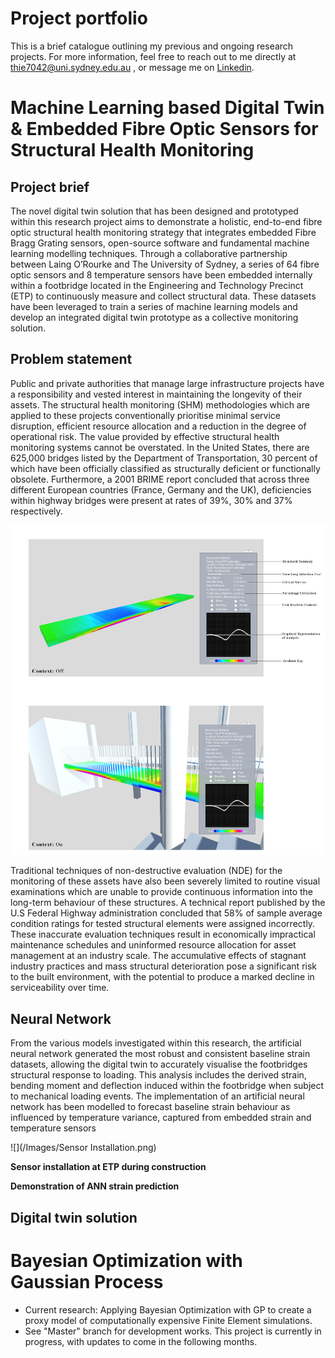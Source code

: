 # Project portfolio
This is a brief catalogue outlining my previous and ongoing research projects. For more information, feel free to reach out to me directly at thie7042@uni.sydney.edu.au , or message me on [Linkedin](https://www.linkedin.com/in/tommy-hielscher-4a40771b6/).

# Machine Learning based Digital Twin & Embedded Fibre Optic Sensors for Structural Health Monitoring
## Project brief
The novel digital twin solution that has been designed and prototyped within this research project aims to demonstrate a holistic, end-to-end fibre optic structural health monitoring strategy that integrates embedded Fibre Bragg Grating sensors, open-source software and fundamental machine learning modelling techniques. Through a collaborative partnership between Laing O’Rourke and The University of Sydney, a series of 64 fibre optic sensors and 8 temperature sensors have been embedded internally within a footbridge located in the Engineering and Technology Precinct (ETP) to continuously measure and collect structural data. These datasets have been leveraged to train a series of machine learning models and develop an integrated digital twin prototype as a collective monitoring solution.

## Problem statement 
Public and private authorities that manage large infrastructure projects have a responsibility and vested interest in maintaining the longevity of their assets. The structural health monitoring (SHM) methodologies which are applied to these projects conventionally prioritise minimal service disruption, efficient resource allocation and a reduction in the degree of operational risk. The value provided by effective structural health monitoring systems cannot be overstated. In the United States, there are 625,000 bridges listed by the Department of Transportation, 30 percent of which have been officially classified as structurally deficient or functionally obsolete. Furthermore, a 2001 BRIME report concluded that across three different European countries (France, Germany and the UK), deficiencies within highway bridges were present at rates of 39%, 30% and 37% respectively. 

![](/Images/Unity_UI.png)

Traditional techniques of non-destructive evaluation (NDE) for the monitoring of these assets have also been severely limited to routine visual examinations which are unable to provide continuous information into the long-term behaviour of these structures. A technical report published by the U.S Federal Highway administration concluded that 58% of sample average condition ratings for tested structural elements were assigned incorrectly.  These inaccurate evaluation techniques result in economically impractical maintenance schedules and uninformed resource allocation for asset management at an industry scale. The accumulative effects of stagnant industry practices and mass structural deterioration pose a significant risk to the built environment, with the potential to produce a marked decline in serviceability over time.

## Neural Network
From the various models investigated within this research, the artificial neural network generated the most robust and consistent baseline strain datasets, allowing the digital twin to accurately visualise the footbridges structural response to loading. This analysis includes the derived strain, bending moment and deflection induced within the footbridge when subject to mechanical loading events. The implementation of an artificial neural network has been modelled to forecast baseline strain behaviour as influenced by temperature variance, captured from embedded strain and temperature sensors


![](/Images/Sensor Installation.png)

  **Sensor installation at ETP during construction**

  **Demonstration of ANN strain prediction**


## Digital twin solution



# Bayesian Optimization with Gaussian Process 
* Current research: Applying Bayesian Optimization with GP to create a proxy model of computationally expensive Finite Element simulations.
* See "Master" branch for development works. This project is currently in progress, with updates to come in the following months.

